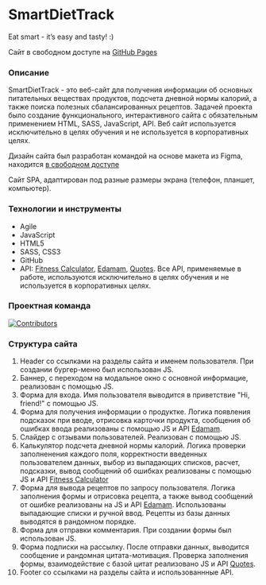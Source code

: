 # SmartDietTrack
Eat smart - it’s easy and tasty! :)

Сайт в свободном доступе на [GitHub Pages](https://3girls-team.github.io/)

### Описание
SmartDietTrack - это веб-сайт для получения информации об основных питательных веществах продуктов, подсчета дневной нормы калорий, а также поиска полезных сбалансированных рецептов. 
Задачей проекта было создание функционального, интерактивного сайта с обязательным применением HTML, SASS, JavaScript, API. 
Веб сайт используется исключительно в целях обучения и не используется в корпоративных целях.

Дизайн сайта был разработан командой на основе макета из Figma, находится
[в свободном доступе](https://www.figma.com/file/NzUxmldLBgTid1UN0AiwJF/Agriculture-Webflow-Website-Template-(Community)?type=design&node-id=2-9967&mode=design&t=26za1y9YxPiBUaVe-0) 

Сайт SPA, адаптирован под разные размеры экрана (телефон, планшет, компьютер).

### Технологии и инструменты
* Agile
* JavaScript
* HTML5
* SASS, CSS3
* GitHub
* API:  [Fitness Calculator](https://rapidapi.com/hub/), [Edamam](https://www.edamam.com/), [Quotes](https://type.fit/api/quotes). Все API, применяемые в работе, используются исключительно в целях обучения и не используется в корпоративных целях.

### Проектная команда
[![Contributors](https://contrib.rocks/image?repo=3Girls-team/SmartDietTrack)](https://github.com/3Girls-team/SmartDietTrack/graphs/contributors)

### Структура сайта
1. Header со ссылками на разделы сайта и именем пользователя. При создании бургер-меню был использован JS. 
2. Баннер, с переходом на модальное окно с основной информацие, реализован с помощью JS. 
3. Форма для входа. Имя пользователя выводится в приветствие "Hi, friend!" с помощью JS.
4. Форма для получения информации о продуктке. Логика появления подсказок при вводе, отрисовка карточки продукта, сообщения об ошибках ввода реализованы с помощью JS и API [Edamam](https://www.edamam.com/).
5. Слайдер с отзывами пользователей. Реализован с помощью JS.
7. Калькулятор подсчета дневной нормы калорий. Логика проверки заполненения каждого поля, корректности введенных пользователем данных, выбор из выпадающих списков, расчет, подсказки, вывод сообщений об ошибках реализованы с помощью JS и API [Fitness Calculator](https://rapidapi.com/hub/) 
8. Форма для вывода рецептов по запросу пользователя. Логика заполнения формы и отрисовка рецепта, а также вывод сообщений от ошибке реализованы на JS и API [Edamam](https://www.edamam.com/). Использованы выпадающие списки и ручной ввод. Рецепты из базы данных выводятся в рандомном порядке.
9. Форма для отправки комментария. При создании формы был использован JS.
10. Форма подписки на рассылку. После отправки данных, выводится сообщение и рандомная цитата-мотивация. Проверка заполнения формы, взаимодействие с базой цитат реализовано JS и API [Quotes](https://type.fit/api/quotes).
11. Footer со ссылками на разделы сайта и использованнные API. 
